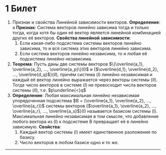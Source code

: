 # 1 Билет
1. Признак и свойства Линейной зависимости векторов.
   **Определение**: а
   **Признак**: Система векторов линейно зависима тогда и только тогда, когда хотя бы один её вектор является линейной комбинацией других её векторов.
   **Свойства линейной зависимости**: 
   1. Если какая-либо подсистема системы векторов линейно зависима, то и вся система этих векторов линейно зависима.
   2. Если система векторов линейно независима, то и любая её подсистема линейно независима.
2. **Теорема**: Пусть даны две системы векторов $\{\overline{a_1}, \overline{a_2}, ..., \overline{a_p}\}(I)$ и {$\overline{d_1}, \overline{d_2}, ..., \overline{d_q}$}$(II)$, причём система $(I)$ линейно независимая и каждый её вектор линейно выражается через векторы системы $(II)$. Тогда число векторов в системе $(I)$  не превосходит числа векторов системы $(II)$, т.е. $p\underline{<}q$
3. **Определение**: Любая максимальная линейно независимая упорядоченная подсистема $B = (\overline{a_1}, \overline{a_2}, ..., \overline{a_r})$ системы векторов {$\overline{a_1}, \overline{a_2}, ..., \overline{a_r}, ..., \overline{a_s}$}(I) называется базисом системы (I). Максимальная линейно независимая в том смысле, что добавление любого вектора из (I) к подсистеме B превращает её в линейно зависимую.
   **Свойства**:
	1. Каждый вектор системы (I) имеет единственное разложение по базису.
	2. Число векторов в любом базисе одно и то же.

---
